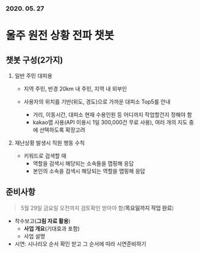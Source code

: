 ### 2020. 05. 27

# 울주 원전 상황 전파 챗봇



## 챗봇 구성(2가지)

1. 일반 주민 대피용

   - 지역 주민, 반경 20km 내 주민, 지역 내 외부인

   - 사용자의 위치를 기반(위도, 경도)으로 가까운 대피소 Top5를 안내
     - 거리, 이동시간, 대피소 현재 수용인원 등 어디까지 작업할건지 정해야 함
     - kakao맵 사용(API 이용시 1일 300,000건 무료 사용), 여러 개의 지도 중에 선택하도록 확장고려

2. 재난상황 발생시 직원 행동 수칙

   - 키워드로 검색할 때
     - 역할을 검색시 해당되는 소속들을 맵핑해 응답 
     - 본인의 소속을 검색시 해당되는 역할을 맵핑해 응답



## 준비사항

> 5월 29일 금요일 오전까지 검토확인 받아야 함(__목요일까지 작업 완료__)

- 착수보고(__그림 자료 활용__)
  - __사업 개요__(기대효과 포함)
  - 사업 설명 
- 시연: 시나리오 순서 확인 받고 그 순서에 따라 시연준비하기
